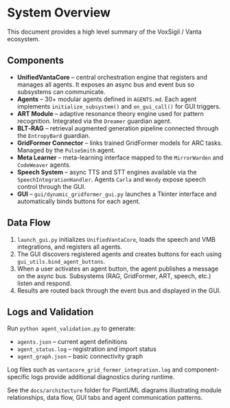 # System Overview

This document provides a high level summary of the VoxSigil / Vanta ecosystem.

## Components

- **UnifiedVantaCore** – central orchestration engine that registers and manages all agents. It exposes an async bus and event bus so subsystems can communicate.
- **Agents** – 30+ modular agents defined in `AGENTS.md`. Each agent implements `initialize_subsystem()` and `on_gui_call()` for GUI triggers.
- **ART Module** – adaptive resonance theory engine used for pattern recognition. Integrated via the `Dreamer` guardian agent.
- **BLT‑RAG** – retrieval augmented generation pipeline connected through the `EntropyBard` guardian.
- **GridFormer Connector** – links trained GridFormer models for ARC tasks. Managed by the `PulseSmith` agent.
- **Meta Learner** – meta-learning interface mapped to the `MirrorWarden` and `CodeWeaver` agents.
- **Speech System** – async TTS and STT engines available via the `SpeechIntegrationHandler`. Agents `Carla` and `Wendy` expose speech control through the GUI.
- **GUI** – `gui/dynamic_gridformer_gui.py` launches a Tkinter interface and automatically binds buttons for each agent.

## Data Flow

1. `launch_gui.py` initializes `UnifiedVantaCore`, loads the speech and VMB integrations, and registers all agents.
2. The GUI discovers registered agents and creates buttons for each using `gui_utils.bind_agent_buttons`.
3. When a user activates an agent button, the agent publishes a message on the async bus. Subsystems (RAG, GridFormer, ART, speech, etc.) listen and respond.
4. Results are routed back through the event bus and displayed in the GUI.

## Logs and Validation

Run `python agent_validation.py` to generate:
- `agents.json` – current agent definitions
- `agent_status.log` – registration and import status
- `agent_graph.json` – basic connectivity graph

Log files such as `vantacore_grid_former_integration.log` and component-specific logs provide additional diagnostics during runtime.

See the `docs/architecture` folder for PlantUML diagrams illustrating module relationships, data flow, GUI tabs and agent communication patterns.

